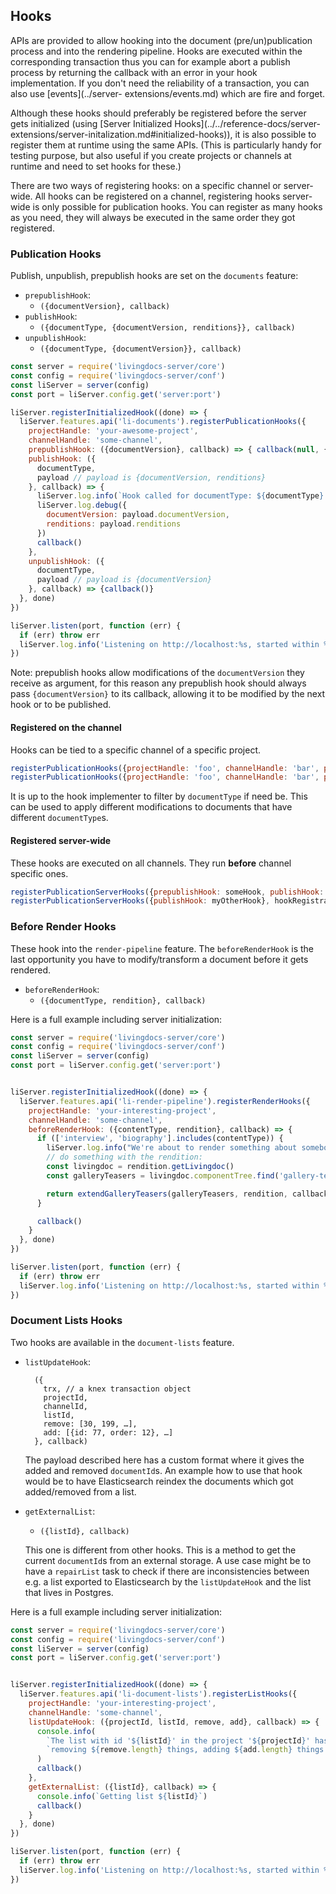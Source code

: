 ## Hooks

APIs are provided to allow hooking into the document (pre/un)publication process
and into the rendering pipeline. Hooks are executed within the corresponding
transaction thus you can for example abort a publish process by returning the
callback with an error in your hook implementation. If you don't need the
reliability of a transaction, you can also use [events](../server-
extensions/events.md) which are fire and forget.

Although these hooks should preferably be registered before the server gets
initialized (using [Server Initialized Hooks](../../reference-docs/server-
extensions/server-initalization.md#initialized-hooks)), it is also possible to
register them at runtime using the same APIs. (This is particularly handy for
testing purpose, but also useful if you create projects or channels at runtime
and need to set hooks for these.)

There are two ways of registering hooks: on a specific channel or server-wide.
All hooks can be registered on a channel, registering hooks server-wide is only
possible for publication hooks. You can register as many hooks as you need, they
will always be executed in the same order they got registered.

### Publication Hooks

Publish, unpublish, prepublish hooks are set on the `documents` feature:

* `prepublishHook`:
    * `({documentVersion}, callback)`
* `publishHook`:
    * `({documentType, {documentVersion, renditions}}, callback)`
* `unpublishHook`:
    * `({documentType, {documentVersion}}, callback)`

```js
const server = require('livingdocs-server/core')
const config = require('livingdocs-server/conf')
const liServer = server(config)
const port = liServer.config.get('server:port')

liServer.registerInitializedHook((done) => {
  liServer.features.api('li-documents').registerPublicationHooks({
    projectHandle: 'your-awesome-project',
    channelHandle: 'some-channel',
    prepublishHook: ({documentVersion}, callback) => { callback(null, {documentVersion}) },
    publishHook: ({
      documentType,
      payload // payload is {documentVersion, renditions}
    }, callback) => {
      liServer.log.info(`Hook called for documentType: ${documentType}!`)
      liServer.log.debug({
        documentVersion: payload.documentVersion,
        renditions: payload.renditions
      })
      callback()
    },
    unpublishHook: ({
      documentType,
      payload // payload is {documentVersion}
    }, callback) => {callback()}
  }, done)
})

liServer.listen(port, function (err) {
  if (err) throw err
  liServer.log.info('Listening on http://localhost:%s, started within %ss', port, process.uptime())
})
```

Note: prepublish hooks allow modifications of the `documentVersion` they receive
as argument, for this reason any prepublish hook should always pass
`{documentVersion}` to its callback, allowing it to be modified by the next hook
or to be published.


#### Registered on the channel

Hooks can be tied to a specific channel of a specific project.

```js
registerPublicationHooks({projectHandle: 'foo', channelHandle: 'bar', prepublishHook: someHook, publishHook: myHook}, hookRegistrationDone)
registerPublicationHooks({projectHandle: 'foo', channelHandle: 'bar', publishHook: myOtherHook}, hookRegistrationDone)
```

It is up to the hook implementer to filter by `documentType` if need be. This
can be used to apply different modifications to documents that have different
`documentType`s.

#### Registered server-wide

These hooks are executed on all channels. They run **before** channel specific ones.

```js
registerPublicationServerHooks({prepublishHook: someHook, publishHook: myHook}, hookRegistrationDone)
registerPublicationServerHooks({publishHook: myOtherHook}, hookRegistrationDone)
```

### Before Render Hooks

These hook into the `render-pipeline` feature. The `beforeRenderHook` is the
last opportunity you have to modify/transform a document before it gets
rendered.

* `beforeRenderHook`:
    * `({documentType, rendition}, callback)`

Here is a full example including server initialization:

```js
const server = require('livingdocs-server/core')
const config = require('livingdocs-server/conf')
const liServer = server(config)
const port = liServer.config.get('server:port')


liServer.registerInitializedHook((done) => {
  liServer.features.api('li-render-pipeline').registerRenderHooks({
    projectHandle: 'your-interesting-project',
    channelHandle: 'some-channel',
    beforeRenderHook: ({contentType, rendition}, callback) => {
      if (['interview', 'biography'].includes(contentType)) {
        liServer.log.info("We're about to render something about somebody!")
        // do something with the rendition:
        const livingdoc = rendition.getLivingdoc()
        const galleryTeasers = livingdoc.componentTree.find('gallery-teaser')

        return extendGalleryTeasers(galleryTeasers, rendition, callback)
      }

      callback()
    }
  }, done)
})

liServer.listen(port, function (err) {
  if (err) throw err
  liServer.log.info('Listening on http://localhost:%s, started within %ss', port, process.uptime())
})
```

### Document Lists Hooks

Two hooks are available in the `document-lists` feature.

* `listUpdateHook`:

        ({
          trx, // a knex transaction object
          projectId,
          channelId,
          listId,
          remove: [30, 199, …],
          add: [{id: 77, order: 12}, …]
        }, callback)

    The payload described here has a custom format where it gives the added and
    removed `documentId`s. An example how to use that hook would be to have Elasticsearch
    reindex the documents which got added/removed from a list.

* `getExternalList`:
    * `({listId}, callback)`

    This one is different from other hooks. This is a method to get the current
    `documentId`s from an external storage. A use case might be to have a
    `repairList` task to check if there are inconsistencies between e.g. a list
    exported to Elasticsearch by the `listUpdateHook` and the list that lives in
    Postgres.

Here is a full example including server initialization:

```js
const server = require('livingdocs-server/core')
const config = require('livingdocs-server/conf')
const liServer = server(config)
const port = liServer.config.get('server:port')


liServer.registerInitializedHook((done) => {
  liServer.features.api('li-document-lists').registerListHooks({
    projectHandle: 'your-interesting-project',
    channelHandle: 'some-channel',
    listUpdateHook: ({projectId, listId, remove, add}, callback) => {
      console.info(
        `The list with id '${listId}' in the project '${projectId}' has changes.`,
        `removing ${remove.length} things, adding ${add.length} things.`
      )
      callback()
    },
    getExternalList: ({listId}, callback) => {
      console.info(`Getting list ${listId}`)
      callback()
    }
  }, done)
})

liServer.listen(port, function (err) {
  if (err) throw err
  liServer.log.info('Listening on http://localhost:%s, started within %ss', port, process.uptime())
})
```
